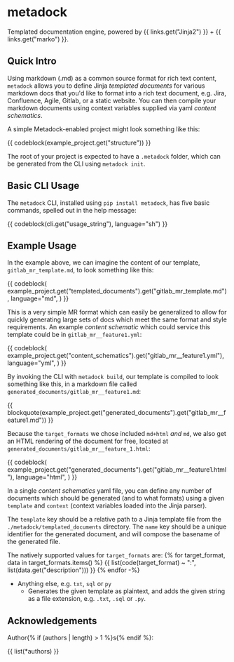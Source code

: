 # metadock

Templated documentation engine, powered by {{ links.get("Jinja2") }} + {{ links.get("marko") }}.

## Quick Intro

Using markdown (.md) as a common source format for rich text content, `metadock` allows you to define Jinja *templated 
documents*  for various markdown docs that you'd like to format into a rich text document, e.g. Jira, Confluence, Agile, 
Gitlab, or a static website. You can then compile your markdown documents using context variables supplied via yaml 
*content schematics*.

A simple Metadock-enabled project might look something like this:

{{ codeblock(example_project.get("structure")) }}

The root of your project is expected to have a `.metadock` folder, which can be generated from the CLI using 
`metadock init`. 

## Basic CLI Usage

The `metadock` CLI, installed using `pip install metadock`, has five basic commands, spelled out in the help message:

{{ codeblock(cli.get("usage_string"), language="sh") }}

## Example Usage

In the example above, we can imagine the content of our template, `gitlab_mr_template.md`, to look something like this:

{{ 
    codeblock(
        example_project.get("templated_documents").get("gitlab_mr_template.md"),
        language="md",
    )
}}

This is a very simple MR format which can easily be generalized to allow for quickly generating large sets of docs which
meet the same format and style requirements. An example *content schematic* which could service this template could
be in `gitlab_mr__feature1.yml`:

{{ 
    codeblock(
        example_project.get("content_schematics").get("gitlab_mr__feature1.yml"),
        language="yml",
    )
}}

By invoking the CLI with `metadock build`, our template is compiled to look something like this, in a markdown file 
called `generated_documents/gitlab_mr__feature1.md`:

{{ blockquote(example_project.get("generated_documents").get("gitlab_mr__feature1.md")) }}

Because the `target_formats` we chose included `md+html` _and_ `md`, we also get an HTML rendering of the document for free, 
located at `generated_documents/gitlab_mr__feature_1.html`:

{{ 
    codeblock(
        example_project.get("generated_documents").get("gitlab_mr__feature1.html"),
        language="html",
    )
}}

In a single *content schematics* yaml file, you can define any number of documents which should be generated (and to 
what formats) using a given `template` and `context` (context variables loaded into the Jinja parser).

The `template` key should be a relative path to a Jinja template file from the `./metadock/templated_documents` 
directory. The `name` key should be a unique identifier for the generated document, and will compose the basename of the 
generated file. 

The natively supported values for `target_formats` are:
{% for target_format, data in target_formats.items() %}
{{ list(code(target_format) ~ ":", list(data.get("description"))) }}
{% endfor -%}
- Anything else, e.g. `txt`, `sql` or `py`
  - Generates the given template as plaintext, and adds the given string as a file extension, e.g. `.txt`, `.sql` or 
    `.py`.

## Acknowledgements

Author{% if (authors | length) > 1 %}s{% endif %}:

{{ list(*authors) }}